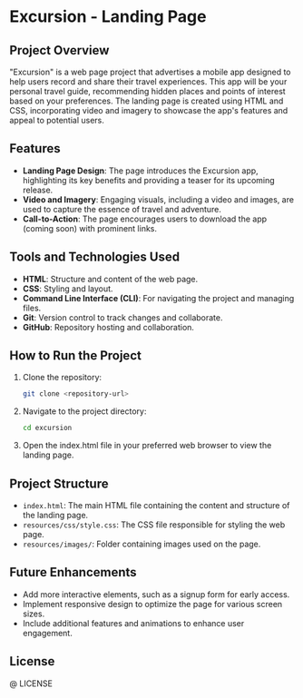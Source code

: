 # Excursion - Landing Page

## Project Overview

"Excursion" is a web page project that advertises a mobile app designed to help users record and share their travel experiences. 
This app will be your personal travel guide, recommending hidden places and points of interest based on your preferences. 
The landing page is created using HTML and CSS, incorporating video and imagery to showcase the app's features and appeal to potential users.

## Features

- **Landing Page Design**: The page introduces the Excursion app, highlighting its key benefits and providing a teaser for its upcoming release.
- **Video and Imagery**: Engaging visuals, including a video and images, are used to capture the essence of travel and adventure.
- **Call-to-Action**: The page encourages users to download the app (coming soon) with prominent links.

## Tools and Technologies Used

- **HTML**: Structure and content of the web page.
- **CSS**: Styling and layout.
- **Command Line Interface (CLI)**: For navigating the project and managing files.
- **Git**: Version control to track changes and collaborate.
- **GitHub**: Repository hosting and collaboration.

## How to Run the Project

1. Clone the repository:
   ```bash
   git clone <repository-url>
   ```

2. Navigate to the project directory:
   ```bash
   cd excursion
   ```
3. Open the index.html file in your preferred web browser to view the landing page.

## Project Structure
- `index.html`: The main HTML file containing the content and structure of the landing page.
- `resources/css/style.css`: The CSS file responsible for styling the web page.
- `resources/images/`: Folder containing images used on the page.

## Future Enhancements
- Add more interactive elements, such as a signup form for early access.
- Implement responsive design to optimize the page for various screen sizes.
- Include additional features and animations to enhance user engagement.

## License
@ LICENSE
